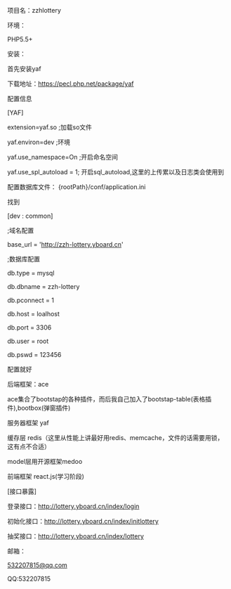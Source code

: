 项目名：zzhlottery


环境：

PHP5.5+


安装：

首先安装yaf

下载地址：https://pecl.php.net/package/yaf


配置信息

[YAF]

extension=yaf.so ;加载so文件

yaf.environ=dev ;环境

yaf.use_namespace=On ;开启命名空间

yaf.use_spl_autoload = 1; 开启sql_autoload,这里的上传累以及日志类会使用到

配置数据库文件：
{rootPath}/conf/application.ini

找到

[dev : common]

;域名配置

base_url = 'http://zzh-lottery.yboard.cn'


;数据库配置

db.type = mysql

db.dbname = zzh-lottery

db.pconnect = 1

db.host = loalhost

db.port = 3306

db.user = root

db.pswd = 123456


配置就好


后端框架：ace

ace集合了bootstap的各种插件，而后我自己加入了bootstap-table(表格插件),bootbox(弹窗插件)


服务器框架 yaf

缓存层 redis（这里从性能上讲最好用redis、memcache，文件的话需要用锁，这有点不合适）

model层用开源框架medoo

前端框架 react.js(学习阶段)


[接口暴露]

登录接口：http://lottery.yboard.cn/index/login

初始化接口：http://lottery.yboard.cn/index/initlottery

抽奖接口：http://lottery.yboard.cn/index/lottery

邮箱：

532207815@qq.com

QQ:532207815
